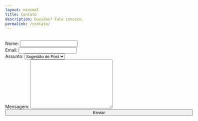 ```yaml
---
layout: minimal
title: Contato
description: Duvidas? Fale conosco.
permalink: /contato/
---
```

<br>

<form action="https://formspree.io/media@bsource.com.br" method="POST" target="_blank" class="formularioBS" style="width: 100%; max-width: 600px;margin-left: 0px; margin: auto;"> 
    <div class="form-group">
        <label for="nome">Nome:</label>
        <input type="text" name="nome" id="nome" class="form-control">
    </div>
    <div class="form-group">
        <label for="_replyto">Email:</label>
        <input type="email" id="_replyto" name="_replyto" class="form-control">
    </div>
    <div class="form-group">
        <label for="_subject">Assunto:</label>
        <select name="_subject" id="_subject">
            <option>Sugestão de Post</option>
            <option>Consultoria</option>
            <option>Dúvidas</option>
        </select>
    </div>
    <div class="form-group">
        <label for="mensagem">Mensagem:</label>
        <textarea name="mensagem" id="mensagem" cols="30" rows="10" class="form-control"></textarea>
    </div>
    <div class="form-group">
        <button type="submit" class="btn btn-default" style="
    width: 600px;
">Enviar</button>
    </div>
</form>
<!--
<section class="formularioBS" itemprop="formularioBS;">
    <div class="center">
        <img src="/assets/img/logo-bsource.png" alt="BSourceimg" style="margin:0 auto; margin-top: 0px;"><br>
    </div>
    <br>
    <br>
    <br>
      <form accept-charset="UTF-8" action="https://formspree.io/media@bsource.com" method="POST" 
      target="_blank" class="formularioBS" style="width: 100%; max-width: 600px;margin-left: 0px; margin: auto;"> 
     <label for="name" style="color: black;">Nome</label>
     <input type="text" name="nome" placeholder="Seu Nome"><br>
     <label  for="email" style=" color: black;">Email</label>
      <input type="email" name="_replyto" placeholder="seuemail@gmail.com"><br>  
         <label for="subject">Comentários</label>
    <textarea id="subject" name="subject" placeholder="Motivo do contato" rows="5"></textarea><br><br>
        <br><br>
         <input type="hidden" name="subscribe" value="no">
      <!
   <div class="linha">
            <div class="botoes"> 
   </div>
        <input type="hidden" name="utf8" value="✓">
<!>
   <div class="linha">
            <div class="botoes">   
    <button type="submit" style="margin: auto ;
        margin-left: 25px;">Confirmar</button>
        <button type="reset" style=" margin:auto;
        margin-left: 5px;">Resetar os Campos</button>
    <script type="text/javascript">
function adjust_textarea(h) {
    h.style.height = "200px";
    h.style.height = (h.scrollHeight)+"px";
}
</script>
<!>
<script src="https://unpkg.com/vue@2.4.2"></script>
<script src="https://unpkg.com/vee-validate@2.0.0-rc.8"></script>
<script type="text/javascript">
Vue.use(VeeValidate);
<!>
new Vue({
  el: '#form',
  delimiters: ['${', '}'],
  methods: {
    validateBeforeSubmit: function () {
      this.$validator.validateAll();
      if (!this.errors.any()) {
        this.$refs.contact.submit();
      }
    }
  }
});
</script>
-->
